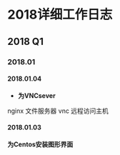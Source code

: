 # 2018详细工作日志







## 2018  Q1  











### 2018.01 


#### 2018.01.04 

* **为VNCsever**
 
 nginx 文件服务器
 vnc 远程访问主机
 


#### 2018.01.03 

**为Centos安装图形界面**



